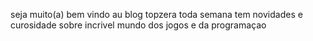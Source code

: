 seja muito(a) bem vindo au blog topzera toda semana tem novidades e curosidade sobre 
incrivel mundo dos jogos e da programaçao
